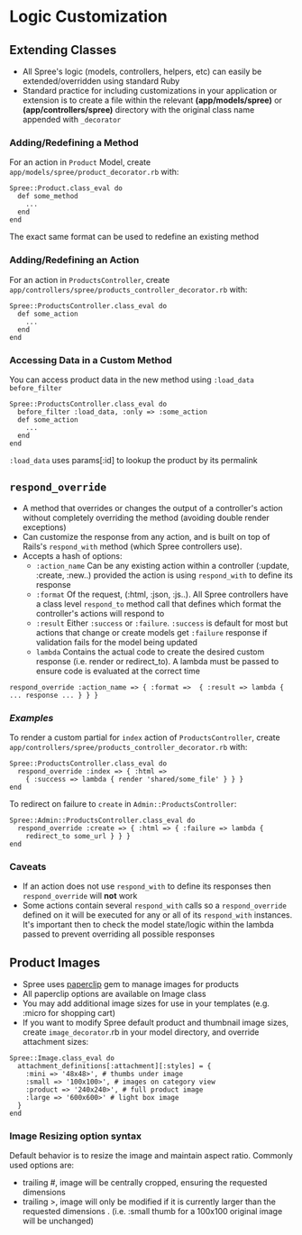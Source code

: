 # Logic Customization

## Extending Classes
* All Spree's logic (models, controllers, helpers, etc) can easily be extended/overridden
using standard Ruby
* Standard practice for including customizations in your application or extension is to
create a file within the relevant **(app/models/spree)** or  **(app/controllers/spree)**
directory with the original class name appended with `_decorator`

### Adding/Redefining a Method
For an action in `Product` Model, create `app/models/spree/product_decorator.rb` with:
```
Spree::Product.class_eval do
  def some_method
    ...
  end
end
```
The exact same format can be used to redefine an existing method

### Adding/Redefining an Action
For an action in `ProductsController`, create
`app/controllers/spree/products_controller_decorator.rb` with:
```
Spree::ProductsController.class_eval do
  def some_action
    ...
  end
end
```

### Accessing Data in a Custom Method
You can access product data in the new method using `:load_data before_filter`
```
Spree::ProductsController.class_eval do
  before_filter :load_data, :only => :some_action
  def some_action
    ...
  end
end
```
`:load_data` uses params[:id] to lookup the product by its permalink

## `respond_override`
* A method that overrides or changes the output of a controller's action without completely overriding the method (avoiding double render exceptions)
* Can customize the response from any action, and is built on top of
Rails's `respond_with` method (which Spree controllers use).
* Accepts a hash of options:
  * `:action_name` Can be any existing action within a controller (:update, :create, :new..)
  provided the action is using `respond_with` to define its response
  * `:format` Of the request, (:html, :json, :js..). All Spree controllers have a class level
  `respond_to` method call that defines which format the controller's actions will respond to
  * `:result` Either `:success` or `:failure`. `:success` is default for most but
  actions that change or create models get `:failure` response if validation fails for the
  model being updated
  * `lambda` Contains the actual code to create the desired custom response (i.e. render or
  redirect_to). A lambda must be passed to ensure code is evaluated at the correct time

```
respond_override :action_name => { :format =>  { :result => lambda { ... response ... } } }
```

### *Examples*
To render a custom partial for `index` action of `ProductsController`, create
`app/controllers/spree/products_controller_decorator.rb` with:
```
Spree::ProductsController.class_eval do
  respond_override :index => { :html =>
    { :success => lambda { render 'shared/some_file' } } }
end
```

To redirect on failure to `create` in `Admin::ProductsController`:
```
Spree::Admin::ProductsController.class_eval do
  respond_override :create => { :html => { :failure => lambda {
    redirect_to some_url } } }
end
```

### Caveats
* If an action does not use `respond_with` to define its responses then `respond_override` will
 **not** work
* Some actions contain several `respond_with` calls so a `respond_override` defined on it
will be executed for any or all of its `respond_with` instances. It's important then to check the
model state/logic within the lambda passed to prevent overriding all possible responses

## Product Images
* Spree uses [paperclip](https://github.com/thoughtbot/paperclip) gem to manage images for products
* All paperclip options are available on Image class
* You may add additional image sizes for use in your templates (e.g. :micro for shopping cart)
* If you want to modify Spree default product and thumbnail image sizes, create
`image_decorator`.rb in your model directory, and override attachment sizes:
```
Spree::Image.class_eval do
  attachment_definitions[:attachment][:styles] = {
    :mini => '48x48>', # thumbs under image
    :small => '100x100>', # images on category view
    :product => '240x240>', # full product image
    :large => '600x600>' # light box image
  }
end
```

### Image Resizing option syntax
Default behavior is to resize the image and maintain aspect ratio. Commonly used options are:
* trailing #, image will be centrally cropped, ensuring the requested dimensions
* trailing >, image will only be modified if it is currently larger than the requested dimensions
. (i.e. :small thumb for a 100x100 original image will be unchanged)
